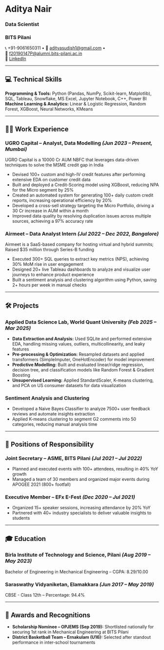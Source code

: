 # Aditya Nair

### **Data Scientist**  
### BITS Pilani  
📞 +91-9061650311 • 📧 [adityasudish1@gmail.com](mailto:adityasudish1@gmail.com) • \
📧 [f20190147P@alumni.bits-pilani.ac.in](mailto:f20190147P@alumni.bits-pilani.ac.in) \
🔗 [LinkedIn](https://www.linkedin.com/in/adirian/)

---

## 💻 Technical Skills

**Programming & Tools:** Python (Pandas, NumPy, Scikit-learn, Matplotlib), SQL, Tableau, Snowflake, MS Excel, Jupyter Notebook, C++, Power BI  
**Machine Learning & Analytics:** Linear & Logistic Regression, Random Forest, XGBoost, Neural Networks, KMeans

---

## 🧑‍💼 Work Experience

### UGRO Capital – Analyst, Data Modelling *(Jun 2023 – Present, Mumbai)*  
UGRO Capital is a 10000 Cr AUM NBFC that leverages data-driven techniques to solve the MSME credit gap in India
- Devised 100+ custom and high-IV credit features after performing extensive EDA on customer credit data
- Built and deployed a Credit-Scoring model using XGBoost, reducing NPA for the Micro segment by 25%
- Created an automated system for generating 100+ daily custom credit reports, increasing operational efficiency by 20%
- Developed a cross-sell strategy targeting the Micro Portfolio, driving a 30 Cr increase in AUM within a month
- Improved data quality by resolving duplication issues across multiple sources, achieving a 97% accuracy rate

### Airmeet – Data Analyst Intern *(Jul 2022 – Dec 2022, Bangalore)*  
Airmeet is a SaaS-based company for hosting virtual and hybrid summits; Raised $35 million through Series-B funding
- Executed 300+ SQL queries to extract key metrics (NPS), achieving 30% MoM rise in user engagement
- Designed 20+ live Tableau dashboards to analyze and visualize user journeys to enhance product experience
- Built a sentiment analysis and clustering algorithm using Python, saving 2+ hours per week in manual checks

---

## 🛠️ Projects

### Applied Data Science Lab, World Quant University *(Feb 2025 – Mar 2025)*
- **Data Extraction and Analysis:** Used SQLite and performed extensive EDA, handling missing values, outliers, multicollinearity, and leaky features
- **Pre-processing & Optimization:** Resampled datasets and applied transformers (SimpleImputer, OneHotEncoder) for model improvement
- **Predictive Modelling:** Built and evaluated linear/ridge regression, decision tree, and classification models like Random Forest & Gradient Boosting
- **Unsupervised Learning:** Applied StandardScaler, K-means clustering, and PCA on US consumer datasets for data visualization

### Sentiment Analysis and Clustering
- Developed a Naive Bayes Classifier to analyze 7500+ user feedback reviews and automate insights extraction
- Applied K-means clustering to segment G2 comments into 50 categories, reducing manual analysis time

---

## 🤝 Positions of Responsibility

### Joint Secretary – ASME, BITS Pilani *(Jul 2021 – Jul 2022)*
- Planned and executed events with 100+ attendees, resulting in 40% YoY growth
- Managed a team of 30 members and organized major events during APOGEE 2021 (800+ footfall)

### Executive Member – EFx E-Fest *(Dec 2020 – Jul 2021)*
- Organized 15+ speaker sessions, increasing attendance by 20% YoY
- Partnered with 40+ industry specialists to deliver valuable insights to students

---

## 🎓 Education

### Birla Institute of Technology and Science, Pilani *(Aug 2019 – May 2023)*  
Bachelor of Engineering in Mechanical Engineering – CGPA: 8.29/10.00

### Saraswathy Vidyaniketan, Elamakkara *(Jun 2017 – May 2019)*  
CBSE - Class 12th – Percentage: 94.4%

---

## 🏅 Awards and Recognitions

- **Scholarship Nominee – OPJEMS (Sep 2019):** Shortlisted nationally for securing 1st rank in Mechanical Engineering at BITS Pilani
- **District Basketball Team – Ernakulam (U16):** Selected after standout performance in inter-school tournaments


